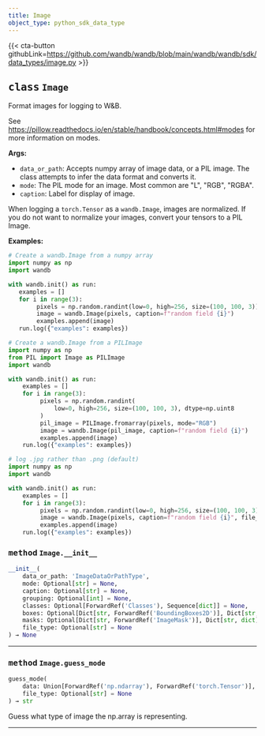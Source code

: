 ```yaml
---
title: Image
object_type: python_sdk_data_type
---
```


{{< cta-button githubLink=https://github.com/wandb/wandb/blob/main/wandb/wandb/sdk/data_types/image.py >}}




## <kbd>class</kbd> `Image`
Format images for logging to W&B. 

See https://pillow.readthedocs.io/en/stable/handbook/concepts.html#modes for more information on modes. 



**Args:**
 
 - `data_or_path`:  Accepts numpy array of image data, or a PIL image.  The class attempts to infer the data format and converts it. 
 - `mode`:  The PIL mode for an image. Most common are "L", "RGB", "RGBA". 
 - `caption`:  Label for display of image. 

When logging a `torch.Tensor` as a `wandb.Image`, images are normalized. If you do not want to normalize your images, convert your tensors to a PIL Image. 



**Examples:**
 ```python
# Create a wandb.Image from a numpy array
import numpy as np
import wandb

with wandb.init() as run:
    examples = []
    for i in range(3):
         pixels = np.random.randint(low=0, high=256, size=(100, 100, 3))
         image = wandb.Image(pixels, caption=f"random field {i}")
         examples.append(image)
    run.log({"examples": examples})
``` 

```python
# Create a wandb.Image from a PILImage
import numpy as np
from PIL import Image as PILImage
import wandb

with wandb.init() as run:
    examples = []
    for i in range(3):
         pixels = np.random.randint(
             low=0, high=256, size=(100, 100, 3), dtype=np.uint8
         )
         pil_image = PILImage.fromarray(pixels, mode="RGB")
         image = wandb.Image(pil_image, caption=f"random field {i}")
         examples.append(image)
    run.log({"examples": examples})
``` 

```python
# log .jpg rather than .png (default)
import numpy as np
import wandb

with wandb.init() as run:
    examples = []
    for i in range(3):
         pixels = np.random.randint(low=0, high=256, size=(100, 100, 3))
         image = wandb.Image(pixels, caption=f"random field {i}", file_type="jpg")
         examples.append(image)
    run.log({"examples": examples})
``` 

### <kbd>method</kbd> `Image.__init__`

```python
__init__(
    data_or_path: 'ImageDataOrPathType',
    mode: Optional[str] = None,
    caption: Optional[str] = None,
    grouping: Optional[int] = None,
    classes: Optional[ForwardRef('Classes'), Sequence[dict]] = None,
    boxes: Optional[Dict[str, ForwardRef('BoundingBoxes2D')], Dict[str, dict]] = None,
    masks: Optional[Dict[str, ForwardRef('ImageMask')], Dict[str, dict]] = None,
    file_type: Optional[str] = None
) → None
```






---







### <kbd>method</kbd> `Image.guess_mode`

```python
guess_mode(
    data: Union[ForwardRef('np.ndarray'), ForwardRef('torch.Tensor')],
    file_type: Optional[str] = None
) → str
```

Guess what type of image the np.array is representing. 

---




